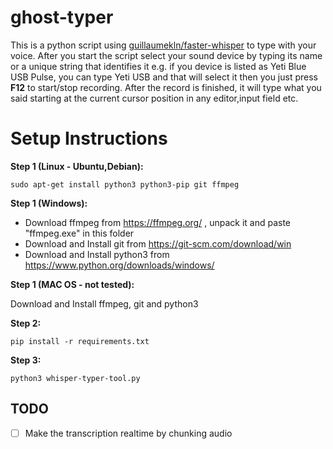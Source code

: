 # ghost-typer

This is a python script using [guillaumekln/faster-whisper](https://github.com/guillaumekln/faster-whisper) to type with your voice.
After you start the script select your sound device by typing its name or a unique string that identifies it e.g. if you device is listed as Yeti Blue USB Pulse, you can type Yeti USB and that will select it then you just press **F12** to start/stop recording. After the record is finished, it will type what you said starting at the current cursor position in any editor,input field etc.

# Setup Instructions

**Step 1 (Linux - Ubuntu,Debian):**

    sudo apt-get install python3 python3-pip git ffmpeg

**Step 1 (Windows):**

- Download ffmpeg from https://ffmpeg.org/ , unpack it and paste "ffmpeg.exe" in this folder
- Download and Install git from https://git-scm.com/download/win
- Download and Install python3 from https://www.python.org/downloads/windows/

**Step 1 (MAC OS - not tested):**

Download and Install ffmpeg, git and python3

**Step 2:**

    pip install -r requirements.txt

**Step 3:**

    python3 whisper-typer-tool.py
## TODO
- [ ] Make the transcription realtime by chunking audio
